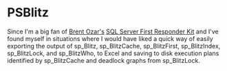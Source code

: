 # PSBlitz
Since I'm a big fan of [Brent Ozar's](https://www.brentozar.com/) [SQL Server First Responder Kit](https://github.com/BrentOzarULTD/SQL-Server-First-Responder-Kit) and I've found myself in situations where I would have liked a quick way of easily exporting the output of sp_Blitz, sp_BlitzCache, sp_BlitzFirst, sp_BlitzIndex, sp_BlitzLock, and sp_BlitzWho, to Excel and saving to disk execution plans identified by sp_BlitzCache and deadlock graphs from sp_BlitzLock.
